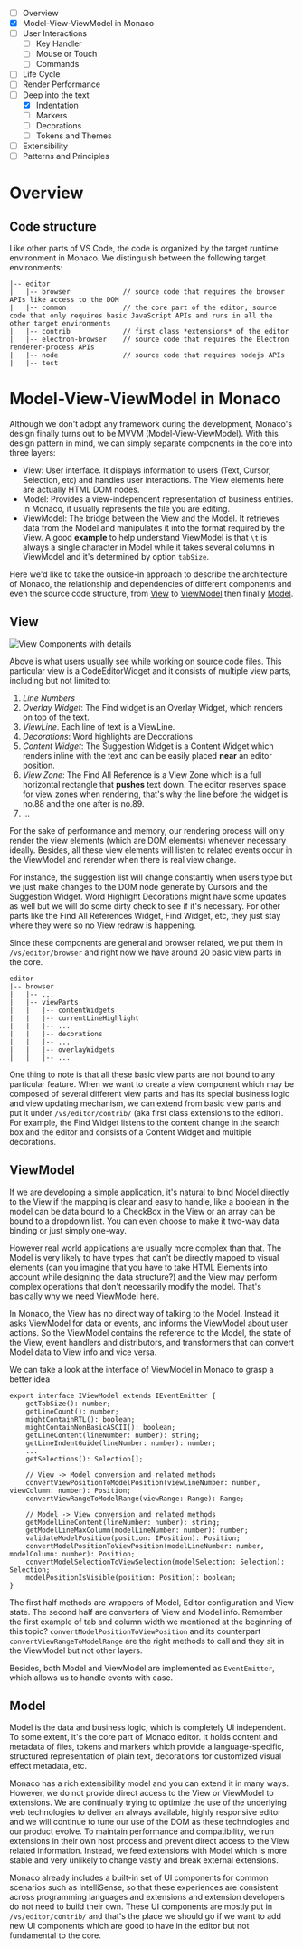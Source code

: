 - [ ] Overview
- [x] Model-View-ViewModel in Monaco
- [ ] User Interactions
    - [ ] Key Handler
    - [ ] Mouse or Touch
    - [ ] Commands
- [ ] Life Cycle
- [ ] Render Performance
- [ ] Deep into the text
    - [x] Indentation
    - [ ] Markers
    - [ ] Decorations
    - [ ] Tokens and Themes
- [ ] Extensibility
- [ ] Patterns and Principles

# Overview

## Code structure
Like other parts of VS Code, the code is organized by the target runtime environment in Monaco. We distinguish between the following target environments:

```
|-- editor
|	|-- browser				// source code that requires the browser APIs like access to the DOM
|	|-- common				// the core part of the editor, source code that only requires basic JavaScript APIs and runs in all the other target environments
|	|-- contrib				// first class *extensions* of the editor
|	|-- electron-browser 	// source code that requires the Electron renderer-process APIs
|	|-- node				// source code that requires nodejs APIs
|	|-- test
```


# Model-View-ViewModel in Monaco

Although we don't adopt any framework during the development, Monaco's design finally turns out to be MVVM (Model-View-ViewModel). With this design pattern in mind, we can simply separate components in the core into three layers:

* View: User interface. It displays information to users (Text, Cursor, Selection, etc) and handles user interactions. The View elements here are actually HTML DOM nodes.
* Model: Provides a view-independent representation of business entities. In Monaco, it usually represents the file you are editing.
* ViewModel: The bridge between the View and the Model. It retrieves data from the Model and manipulates it into the format required by the View. A good **example** to help understand ViewModel is that `\t` is always a single character in Model while it takes several columns in ViewModel and it's determined by option `tabSize`.

Here we'd like to take the outside-in approach to describe the architecture of Monaco, the relationship and dependencies of different components and even the source code structure, from [View](#view) to [ViewModel](#viewmodel) then finally [Model](#model).

## View

![View Components with details](images/monaco/Monaco-View-Details.png)

Above is what users usually see while working on source code files. This particular view is a CodeEditorWidget and it consists of multiple view parts, including but not limited to:


1. *Line Numbers*
2. *Overlay Widget*: The Find widget is an Overlay Widget, which renders on top of the text.
3. *ViewLine*. Each line of text is a ViewLine.
4. *Decorations*: Word highlights are Decorations
5. *Content Widget*: The Suggestion Widget is a Content Widget which renders inline with the text and can be easily placed **near** an editor position.
6. *View Zone*: The Find All Reference is a View Zone which is a full horizontal rectangle that **pushes** text down. The editor reserves space for view zones when rendering, that's why the line before the widget is no.88 and the one after is no.89.
7. ...

For the sake of performance and memory, our rendering process will only render the view elements (which are DOM elements) whenever necessary ideally. Besides, all these view elements will listen to related events occur in the ViewModel and rerender when there is real view change.

For instance, the suggestion list will change constantly when users type but we just make changes to the DOM node generate by Cursors and the Suggestion Widget. Word Highlight Decorations might have some updates as well but we will do some dirty check to see if it's necessary. For other parts like the Find All References Widget, Find Widget, etc, they just stay where they were so no View redraw is happening.

Since these components are general and browser related, we put them in `/vs/editor/browser` and right now we have around 20 basic view parts in the core.

```
editor
|-- browser
|   |-- ...
|   |-- viewParts
|   |   |-- contentWidgets
|   |   |-- currentLineHighlight
|   |   |-- ...
|   |   |-- decorations
|   |   |-- ...
|   |   |-- overlayWidgets
|   |   |-- ...
```

One thing to note is that all these basic view parts are not bound to any particular feature. When we want to create a view component which may be composed of several different view parts and has its special business logic and view updating mechanism, we can extend from basic view parts and put it under `/vs/editor/contrib/` (aka first class extensions to the editor). For example, the Find Widget listens to the content change in the search box and the editor and consists of a Content Widget and multiple decorations.


## ViewModel
If we are developing a simple application, it's natural to bind Model directly to the View if the mapping is clear and easy to handle, like a boolean in the model can be data bound to a CheckBox in the View or an array can be bound to a dropdown list. You can even choose to make it two-way data binding or just simply one-way.

However real world applications are usually more complex than that. The Model is very likely to have types that can't be directly mapped to visual elements (can you imagine that you have to take HTML Elements into account while designing the data structure?) and the View may perform complex operations that don't necessarily modify the model. That's basically why we need ViewModel here.

In Monaco, the View has no direct way of talking to the Model. Instead it asks ViewModel for data or events, and informs the ViewModel about user actions. So the ViewModel contains the reference to the Model, the state of the View, event handlers and distributors, and transformers that can convert Model data to View info and vice versa.

We can take a look at the interface of ViewModel in Monaco to grasp a better idea

```
export interface IViewModel extends IEventEmitter {
	getTabSize(): number;
	getLineCount(): number;
	mightContainRTL(): boolean;
	mightContainNonBasicASCII(): boolean;
	getLineContent(lineNumber: number): string;
	getLineIndentGuide(lineNumber: number): number;
	...
	getSelections(): Selection[];

	// View -> Model conversion and related methods
	convertViewPositionToModelPosition(viewLineNumber: number, viewColumn: number): Position;
	convertViewRangeToModelRange(viewRange: Range): Range;

	// Model -> View conversion and related methods
	getModelLineContent(lineNumber: number): string;
	getModelLineMaxColumn(modelLineNumber: number): number;
	validateModelPosition(position: IPosition): Position;
	convertModelPositionToViewPosition(modelLineNumber: number, modelColumn: number): Position;
	convertModelSelectionToViewSelection(modelSelection: Selection): Selection;
	modelPositionIsVisible(position: Position): boolean;
}
```

The first half methods are wrappers of Model, Editor configuration and View state. The second half are converters of View and Model info. Remember the first example of tab and column width we mentioned at the beginning of this topic? `convertModelPositionToViewPosition` and its counterpart `convertViewRangeToModelRange` are the right methods to call and they sit in the ViewModel but not other layers.

Besides, both Model and ViewModel are implemented as `EventEmitter`, which allows us to handle events with ease.

## Model
Model is the data and business logic, which is completely UI independent. To some extent, it's the core part of Monaco editor. It holds content and metadata of files, tokens and markers which provide a language-specific, structured representation of plain text, decorations for customized visual effect metadata, etc.

Monaco has a rich extensibility model and you can extend it in many ways. However, we do not provide direct access to the View or ViewModel to extensions. We are continually trying to optimize the use of the underlying web technologies to deliver an always available, highly responsive editor and we will continue to tune our use of the DOM as these technologies and our product evolve. To maintain performance and compatibility, we run extensions in their own host process and prevent direct access to the View related information. Instead, we feed extensions with Model which is more stable and very unlikely to change vastly and break external extensions.

Monaco already includes a built-in set of UI components for common scenarios such as IntelliSense, so that these experiences are consistent across programming languages and extensions and extension developers do not need to build their own. These UI components are mostly put in `/vs/editor/contrib/` and that's the place we should go if we want to add new UI components which are good to have in the editor but not fundamental to the core.
